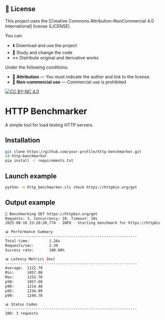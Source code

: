 ## 📜 License

This project uses the [Creative Commons Attribution-NonCommercial 4.0 International] license (LICENSE).

You can:
- ⬇️ Download and use the project
- 📝 Study and change the code
- ↔️ Distribute original and derivative works

Under the following conditions:
- 👤 **Attribution** — You must indicate the author and link to the license.
- 🚫 **Non-commercial use** — Commercial use is prohibited

[![CC BY-NC 4.0](https://licensebuttons.net/l/by-nc/4.0/88x31.png)](https://creativecommons.org/licenses/by-nc/4.0/)

# HTTP Benchmarker

A simple tool for load testing HTTP servers.

## Installation
```bash
git clone https://github.com/your-profile/http-benchmarker.git
cd http-benchmarker
pip install -r requirements.txt
```
## Launch example
```bash
python -m http_benchmarker.cli check https://httpbin.org/get
```
## Output example
```bash
🚀 Benchmarking GET https://httpbin.org/get
Requests: 3, Concurrency: 10, Timeout: 10s
2025-08-16 23:20:20,774 - INFO - Starting benchmark for https://httpbin.org/get

📊 Performance Summary
------------------------------------------------------------
Total time:         1.26s
Requests/sec:       2.39
Success rate:       100.00%

📊 Latency Metrics (ms)
------------------------------------------------------------
Average:  1122.79
Min:      1057.08
Max:      1253.70
p50:      1057.60
p90:      1214.48
p95:      1234.09
p99:      1249.78

📊 Status Codes
------------------------------------------------------------
200: 3 requests
```
